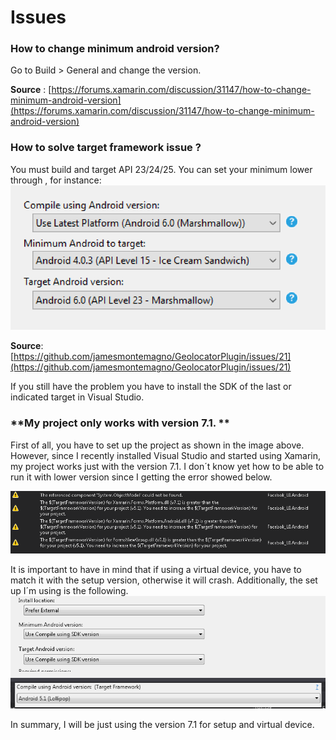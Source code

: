 # Issues

### How to change minimum android version?

Go to Build &gt; General and change the version.

**Source** : [https://forums.xamarin.com/discussion/31147/how-to-change-minimum-android-version](https://forums.xamarin.com/discussion/31147/how-to-change-minimum-android-version)

### How to solve target framework issue ?

You must build and target API 23/24/25. You can set your minimum lower through , for instance:![](/assets/targetsdk.png)

**Source**: [https://github.com/jamesmontemagno/GeolocatorPlugin/issues/21](https://github.com/jamesmontemagno/GeolocatorPlugin/issues/21)

If you still have the problem you have to install the SDK of the last or indicated target in Visual Studio.

### **My project only works with version 7.1. **

First of all, you have to set up the project as shown in the image above. However, since I recently installed Visual Studio and started using Xamarin, my project works just with the version 7.1. I don´t know yet how to be able to run it with lower version since I getting the error showed below.

![](/assets/errorVersion.png)

It is important to have in mind that if using a virtual device, you have to match it with the setup version, otherwise it will crash. Additionally, the set up I´m using is the following.![](/assets/setup.png)

In summary, I will be just using the version 7.1 for setup and virtual device. 

